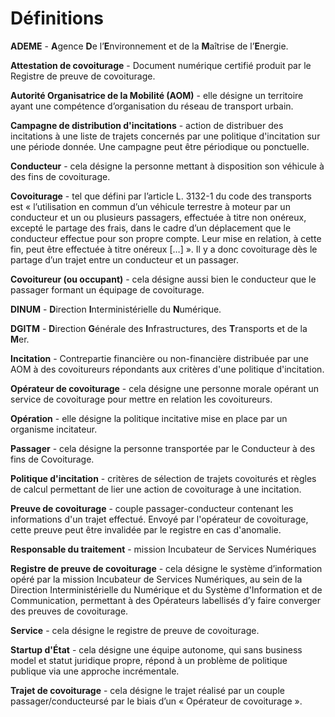 # Définitions

**ADEME** - **A**gence **D**e l’**E**nvironnement et de la **M**aîtrise de l’**E**nergie.

**Attestation de covoiturage** - Document numérique certifié produit par le Registre de preuve de covoiturage.

**Autorité Organisatrice de la Mobilité \(AOM\)** - elle désigne un territoire ayant une compétence d’organisation du réseau de transport urbain.

**Campagne de distribution d'incitations** - action de distribuer des incitations à une liste de trajets concernés par une politique d'incitation sur une période donnée. Une campagne peut être périodique ou ponctuelle.

**Conducteur** - cela désigne la personne mettant à disposition son véhicule à des fins de covoiturage.

**Covoiturage** - tel que défini par l’article L. 3132-1 du code des transports est « l’utilisation en commun d’un véhicule terrestre à moteur par un conducteur et un ou plusieurs passagers, effectuée à titre non onéreux, excepté le partage des frais, dans le cadre d’un déplacement que le conducteur effectue pour son propre compte. Leur mise en relation, à cette fin, peut être effectuée à titre onéreux \[…\] ». Il y a donc covoiturage dès le partage d’un trajet entre un conducteur et un passager.

**Covoitureur \(ou occupant\)** - cela désigne aussi bien le conducteur que le passager formant un équipage de covoiturage.

**DINUM** - **D**irection **I**nterministérielle du **N**umérique.

**DGITM** - **D**irection **G**énérale des **I**nfrastructures, des **T**ransports et de la **M**er.

**Incitation** - Contrepartie financière ou non-financière distribuée par une AOM à des covoitureurs répondants aux critères d'une politique d'incitation.

**Opérateur de covoiturage** - cela désigne une personne morale opérant un service de covoiturage pour mettre en relation les covoitureurs.

**Opération** - elle désigne la politique incitative mise en place par un organisme incitateur.

**Passager** - cela désigne la personne transportée par le Conducteur à des fins de Covoiturage.

**Politique d'incitation** - critères de sélection de trajets covoiturés et règles de calcul permettant de lier une action de covoiturage à une incitation.

**Preuve de covoiturage** - couple passager-conducteur contenant les informations d'un trajet effectué. Envoyé par l'opérateur de covoiturage, cette preuve peut être invalidée par le registre en cas d'anomalie.

**Responsable du traitement** - mission Incubateur de Services Numériques

**Registre de preuve de covoiturage** - cela désigne le système d’information opéré par la mission Incubateur de Services Numériques, au sein de la Direction Interministérielle du Numérique et du Système d'Information et de Communication, permettant à des Opérateurs labellisés d’y faire converger des preuves de covoiturage.

**Service** - cela désigne le registre de preuve de covoiturage.

**Startup d'État** - cela désigne une équipe autonome, qui sans business model et statut juridique propre, répond à un problème de politique publique via une approche incrémentale.

**Trajet de covoiturage** - cela désigne le trajet réalisé par un couple passager/conducteursé par le biais d’un « Opérateur de covoiturage ».

